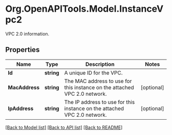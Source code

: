 # Org.OpenAPITools.Model.InstanceVpc2
VPC 2.0 information.

## Properties

Name | Type | Description | Notes
------------ | ------------- | ------------- | -------------
**Id** | **string** | A unique ID for the VPC. | 
**MacAddress** | **string** | The MAC address to use for this instance on the attached VPC 2.0 network. | [optional] 
**IpAddress** | **string** | The IP address to use for this instance on the attached VPC 2.0 network. | [optional] 

[[Back to Model list]](../README.md#documentation-for-models) [[Back to API list]](../README.md#documentation-for-api-endpoints) [[Back to README]](../README.md)

